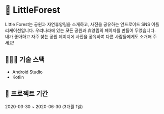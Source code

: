 # 🌲 LittleForest
Little Forest는 공원과 자연휴양림을 소개하고, 사진을 공유하는 안드로이드 SNS 어플리케이션입니다. 우리나라에 있는 모든 공원과 휴양림의 페이지를 만들어 두었습니다. 내가 좋아하고 자주 찾는 공원 페이지에 사진을 공유하여 다른 사람들에게도 소개해 주세요!
## 👩🏻‍💻 기술 스택 
- Android Studio
- Kotlin  

## 📆 프로젝트 기간
2020-03-30 ~ 2020-06-30 (3개월 1일)
